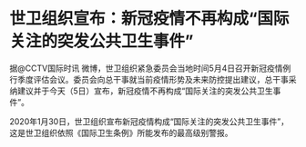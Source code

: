 # 世卫组织宣布：新冠疫情不再构成“国际关注的突发公共卫生事件”

据@CCTV国际时讯
微博，世卫组织紧急委员会当地时间5月4日召开新冠疫情例行季度评估会议。委员会向总干事就当前疫情形势及未来防控提出建议，总干事采纳建议并于今天（5日）宣布，新冠疫情不再构成“国际关注的突发公共卫生事件”。

2020年1月30日，世卫组织宣布新冠疫情构成“国际关注的突发公共卫生事件”，这是世卫组织依照《国际卫生条例》所能发布的最高级别警报。

